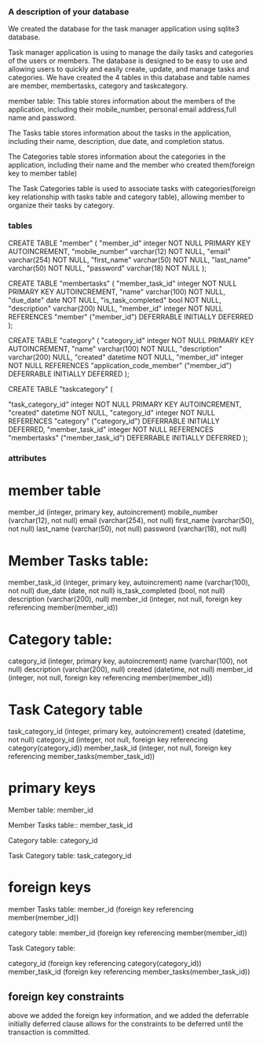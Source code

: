 ### A description of your database

We created the database for the task manager application using sqlite3 database.

Task manager application is using to manage the daily tasks and categories of the users or members. 
The database is designed to be easy to use and allowing users to quickly and easily create, update, and manage tasks and 
categories. We have created the 4 tables in this database and table names are member, membertasks, category and
taskcategory.

member table: This table stores information about the members of the application, 
including their mobile_number, personal email address,full name and password.

The Tasks table stores information about the tasks in the application, including their name, description, due date, 
and completion status.

The Categories table stores information about the categories in the application, including their name and the member who created them(foreign key to member table)

The Task Categories table is used to associate tasks with categories(foreign key relationship with tasks table and
category table), allowing member to organize their tasks by category.

### tables


CREATE TABLE "member" (
"member_id" integer NOT NULL PRIMARY KEY AUTOINCREMENT,
"mobile_number" varchar(12) NOT NULL,
"email" varchar(254) NOT NULL,
"first_name" varchar(50) NOT NULL,
"last_name" varchar(50) NOT NULL,
"password" varchar(18) NOT NULL
);


CREATE TABLE "membertasks" (
"member_task_id" integer NOT NULL PRIMARY KEY AUTOINCREMENT, 
"name" varchar(100) NOT NULL, 
"due_date" date NOT NULL, 
"is_task_completed" bool NOT NULL, 
"description" varchar(200) NULL, 
"member_id" integer NOT NULL REFERENCES "member" ("member_id") DEFERRABLE INITIALLY DEFERRED
);

CREATE TABLE "category" (
"category_id" integer NOT NULL PRIMARY KEY AUTOINCREMENT, 
"name" varchar(100) NOT NULL, 
"description" varchar(200) NULL,
"created" datetime NOT NULL, 
"member_id" integer NOT NULL REFERENCES "application_code_member" ("member_id") DEFERRABLE INITIALLY DEFERRED
);

CREATE TABLE "taskcategory" (

"task_category_id" integer NOT NULL PRIMARY KEY AUTOINCREMENT, 
"created" datetime NOT NULL, 
"category_id" integer NOT NULL REFERENCES "category" ("category_id") DEFERRABLE INITIALLY DEFERRED, 
"member_task_id" integer NOT NULL REFERENCES "membertasks" ("member_task_id") DEFERRABLE INITIALLY DEFERRED
);


### attributes

# member table

member_id (integer, primary key, autoincrement)
mobile_number (varchar(12), not null)
email (varchar(254), not null)
first_name (varchar(50), not null)
last_name (varchar(50), not null)
password (varchar(18), not null)


# Member Tasks table:

member_task_id (integer, primary key, autoincrement)
name (varchar(100), not null)
due_date (date, not null)
is_task_completed (bool, not null)
description (varchar(200), null)
member_id (integer, not null, foreign key referencing member(member_id))

# Category table:

category_id (integer, primary key, autoincrement)
name (varchar(100), not null)
description (varchar(200), null)
created (datetime, not null)
member_id (integer, not null, foreign key referencing member(member_id))

# Task Category table

task_category_id (integer, primary key, autoincrement)
created (datetime, not null)
category_id (integer, not null, foreign key referencing category(category_id))
member_task_id (integer, not null, foreign key referencing member_tasks(member_task_id))

# primary keys

Member table: member_id

Member Tasks table:: member_task_id

Category table: category_id

Task Category table: task_category_id

#  foreign keys

member Tasks table: member_id (foreign key referencing member(member_id))

category table: member_id (foreign key referencing member(member_id))

Task Category table: 

category_id (foreign key referencing category(category_id))
member_task_id (foreign key referencing member_tasks(member_task_id))

## foreign key constraints

above we added the foreign key information, and we added the deferrable initially deferred clause allows 
for the constraints to be deferred until the transaction is committed.
